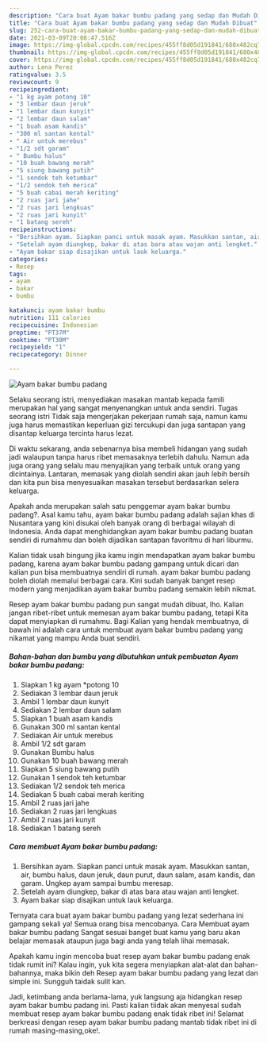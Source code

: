 ```yaml
---
description: "Cara buat Ayam bakar bumbu padang yang sedap dan Mudah Dibuat"
title: "Cara buat Ayam bakar bumbu padang yang sedap dan Mudah Dibuat"
slug: 252-cara-buat-ayam-bakar-bumbu-padang-yang-sedap-dan-mudah-dibuat
date: 2021-03-09T20:08:47.516Z
image: https://img-global.cpcdn.com/recipes/455ff8d05d191841/680x482cq70/ayam-bakar-bumbu-padang-foto-resep-utama.jpg
thumbnail: https://img-global.cpcdn.com/recipes/455ff8d05d191841/680x482cq70/ayam-bakar-bumbu-padang-foto-resep-utama.jpg
cover: https://img-global.cpcdn.com/recipes/455ff8d05d191841/680x482cq70/ayam-bakar-bumbu-padang-foto-resep-utama.jpg
author: Lena Perez
ratingvalue: 3.5
reviewcount: 9
recipeingredient:
- "1 kg ayam potong 10"
- "3 lembar daun jeruk"
- "1 lembar daun kunyit"
- "2 lembar daun salam"
- "1 buah asam kandis"
- "300 ml santan kental"
- " Air untuk merebus"
- "1/2 sdt garam"
- " Bumbu halus"
- "10 buah bawang merah"
- "5 siung bawang putih"
- "1 sendok teh ketumbar"
- "1/2 sendok teh merica"
- "5 buah cabai merah keriting"
- "2 ruas jari jahe"
- "2 ruas jari lengkuas"
- "2 ruas jari kunyit"
- "1 batang sereh"
recipeinstructions:
- "Bersihkan ayam. Siapkan panci untuk masak ayam. Masukkan santan, air, bumbu halus, daun jeruk, daun purut, daun salam, asam kandis, dan garam. Ungkep ayam sampai bumbu meresap."
- "Setelah ayam diungkep, bakar di atas bara atau wajan anti lengket."
- "Ayam bakar siap disajikan untuk lauk keluarga."
categories:
- Resep
tags:
- ayam
- bakar
- bumbu

katakunci: ayam bakar bumbu 
nutrition: 111 calories
recipecuisine: Indonesian
preptime: "PT37M"
cooktime: "PT30M"
recipeyield: "1"
recipecategory: Dinner

---
```



![Ayam bakar bumbu padang](https://img-global.cpcdn.com/recipes/455ff8d05d191841/680x482cq70/ayam-bakar-bumbu-padang-foto-resep-utama.jpg)

Selaku seorang istri, menyediakan masakan mantab kepada famili merupakan hal yang sangat menyenangkan untuk anda sendiri. Tugas seorang istri Tidak saja mengerjakan pekerjaan rumah saja, namun kamu juga harus memastikan keperluan gizi tercukupi dan juga santapan yang disantap keluarga tercinta harus lezat.

Di waktu  sekarang, anda sebenarnya bisa membeli hidangan yang sudah jadi walaupun tanpa harus ribet memasaknya terlebih dahulu. Namun ada juga orang yang selalu mau menyajikan yang terbaik untuk orang yang dicintainya. Lantaran, memasak yang diolah sendiri akan jauh lebih bersih dan kita pun bisa menyesuaikan masakan tersebut berdasarkan selera keluarga. 



Apakah anda merupakan salah satu penggemar ayam bakar bumbu padang?. Asal kamu tahu, ayam bakar bumbu padang adalah sajian khas di Nusantara yang kini disukai oleh banyak orang di berbagai wilayah di Indonesia. Anda dapat menghidangkan ayam bakar bumbu padang buatan sendiri di rumahmu dan boleh dijadikan santapan favoritmu di hari liburmu.

Kalian tidak usah bingung jika kamu ingin mendapatkan ayam bakar bumbu padang, karena ayam bakar bumbu padang gampang untuk dicari dan kalian pun bisa membuatnya sendiri di rumah. ayam bakar bumbu padang boleh diolah memalui berbagai cara. Kini sudah banyak banget resep modern yang menjadikan ayam bakar bumbu padang semakin lebih nikmat.

Resep ayam bakar bumbu padang pun sangat mudah dibuat, lho. Kalian jangan ribet-ribet untuk memesan ayam bakar bumbu padang, tetapi Kita dapat menyiapkan di rumahmu. Bagi Kalian yang hendak membuatnya, di bawah ini adalah cara untuk membuat ayam bakar bumbu padang yang nikamat yang mampu Anda buat sendiri.

<!--inarticleads1-->

##### Bahan-bahan dan bumbu yang dibutuhkan untuk pembuatan Ayam bakar bumbu padang:

1. Siapkan 1 kg ayam *potong 10
1. Sediakan 3 lembar daun jeruk
1. Ambil 1 lembar daun kunyit
1. Sediakan 2 lembar daun salam
1. Siapkan 1 buah asam kandis
1. Gunakan 300 ml santan kental
1. Sediakan  Air untuk merebus
1. Ambil 1/2 sdt garam
1. Gunakan  Bumbu halus
1. Gunakan 10 buah bawang merah
1. Siapkan 5 siung bawang putih
1. Gunakan 1 sendok teh ketumbar
1. Sediakan 1/2 sendok teh merica
1. Sediakan 5 buah cabai merah keriting
1. Ambil 2 ruas jari jahe
1. Sediakan 2 ruas jari lengkuas
1. Ambil 2 ruas jari kunyit
1. Sediakan 1 batang sereh




<!--inarticleads2-->

##### Cara membuat Ayam bakar bumbu padang:

1. Bersihkan ayam. Siapkan panci untuk masak ayam. Masukkan santan, air, bumbu halus, daun jeruk, daun purut, daun salam, asam kandis, dan garam. Ungkep ayam sampai bumbu meresap.
1. Setelah ayam diungkep, bakar di atas bara atau wajan anti lengket.
1. Ayam bakar siap disajikan untuk lauk keluarga.




Ternyata cara buat ayam bakar bumbu padang yang lezat sederhana ini gampang sekali ya! Semua orang bisa mencobanya. Cara Membuat ayam bakar bumbu padang Sangat sesuai banget buat kamu yang baru akan belajar memasak ataupun juga bagi anda yang telah lihai memasak.

Apakah kamu ingin mencoba buat resep ayam bakar bumbu padang enak tidak rumit ini? Kalau ingin, yuk kita segera menyiapkan alat-alat dan bahan-bahannya, maka bikin deh Resep ayam bakar bumbu padang yang lezat dan simple ini. Sungguh taidak sulit kan. 

Jadi, ketimbang anda berlama-lama, yuk langsung aja hidangkan resep ayam bakar bumbu padang ini. Pasti kalian tiidak akan menyesal sudah membuat resep ayam bakar bumbu padang enak tidak ribet ini! Selamat berkreasi dengan resep ayam bakar bumbu padang mantab tidak ribet ini di rumah masing-masing,oke!.

